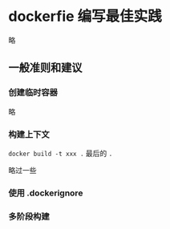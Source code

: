 # dockerfie 编写最佳实践

略

## 一般准则和建议

### 创建临时容器

略

### 构建上下文

`docker build -t xxx .` 最后的 `.`

略过一些

### 使用 .dockerignore

### 多阶段构建
